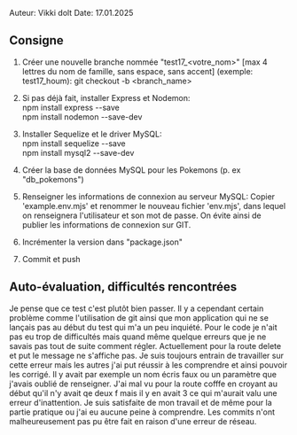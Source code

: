 
Auteur: Vikki dolt
Date: 17.01.2025


## Consigne

1. Créer une nouvelle branche nommée "test17_<votre_nom>" [max 4 lettres du nom de famille, sans espace, sans accent] (exemple: test17_houm):
git checkout -b <branch_name>

2. Si pas déjà fait, installer Express et Nodemon:  
npm install express --save  
npm install nodemon --save-dev

3. Installer Sequelize et le driver MySQL:  
npm install sequelize --save  
npm install mysql2 --save-dev

4. Créer la base de données MySQL pour les Pokemons (p. ex "db_pokemons")

5. Renseigner les informations de connexion au serveur MySQL:
Copier 'example.env.mjs' et renommer le nouveau fichier 'env.mjs', dans lequel on renseignera l'utilisateur et son mot de passe.
On évite ainsi de publier les informations de connexion sur GIT.

6. Incrémenter la version dans "package.json"

7. Commit et push

## Auto-évaluation, difficultés rencontrées
Je pense que ce test c'est plutôt bien passer. Il y a cependant certain problème comme l'utilisation de git ainsi que mon application qui ne se lançais pas au début du test qui m'a un peu inquiété. Pour le code je n'ait pas eu trop de difficultés mais quand même quelque erreurs que je ne savais pas tout de suite comment régler. Actuellement pour la route delete et put le message ne s'affiche pas. Je suis toujours entrain de travailler sur cette erreur mais les autres j'ai put réussir à les comprendre et ainsi pouvoir les corrigé. Il y avait par exemple un nom écris faux ou un paramètre que j'avais oublié de renseigner. J'ai mal vu pour la route cofffe en croyant au début qu'il n'y avait qe deux f mais il y en avait 3 ce qui m'aurait valu une erreur d'inattention. Je suis satisfaite de mon travail et de même pour la partie pratique ou j'ai eu aucune peine à comprendre. Les commits n'ont malheureusement pas pu être fait en raison d'une erreur de réseau.